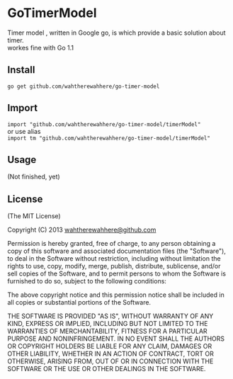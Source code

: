 GoTimerModel
==============

Timer model , written in Google go, is which provide a basic solution about timer.  
workes fine with Go 1.1 

## Install

`go get github.com/wahtherewahhere/go-timer-model`

## Import

`import "github.com/wahtherewahhere/go-timer-model/timerModel" `  
or use alias  
`import tm "github.com/wahtherewahhere/go-timer-model/timerModel"`  

## Usage

(Not finished, yet)

## License

(The MIT License)

Copyright (C) 2013 wahtherewahhere@github.com

Permission is hereby granted, free of charge, to any person obtaining a copy of this software and associated documentation files (the "Software"), to deal in the Software without restriction, including without limitation the rights to use, copy, modify, merge, publish, distribute, sublicense, and/or sell copies of the Software, and to permit persons to whom the Software is furnished to do so, subject to the following conditions:

The above copyright notice and this permission notice shall be included in all copies or substantial portions of the Software.

THE SOFTWARE IS PROVIDED "AS IS", WITHOUT WARRANTY OF ANY KIND, EXPRESS OR IMPLIED, INCLUDING BUT NOT LIMITED TO THE WARRANTIES OF MERCHANTABILITY, FITNESS FOR A PARTICULAR PURPOSE AND NONINFRINGEMENT. IN NO EVENT SHALL THE AUTHORS OR COPYRIGHT HOLDERS BE LIABLE FOR ANY CLAIM, DAMAGES OR OTHER LIABILITY, WHETHER IN AN ACTION OF CONTRACT, TORT OR OTHERWISE, ARISING FROM, OUT OF OR IN CONNECTION WITH THE SOFTWARE OR THE USE OR OTHER DEALINGS IN THE SOFTWARE.
